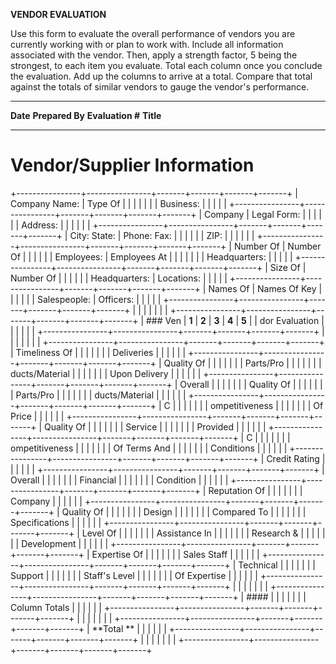 **VENDOR EVALUATION**

Use this form to evaluate the overall performance of vendors you are
currently working with or plan to work with. Include all information
associated with the vendor. Then, apply a strength factor, 5 being the
strongest, to each item you evaluate. Total each column once you
conclude the evaluation. Add up the columns to arrive at a total.
Compare that total against the totals of similar vendors to gauge the
vendor's performance.

  ------------------- -----------------
  **Date**            **Prepared By**
  **Evaluation \#**   **Title**
                      
  ------------------- -----------------

# Vendor/Supplier Information

+----------------+----------------+-------+-------+-------+-------+
| Company Name:  | Type Of        |       |       |       |       |
|                | Business:      |       |       |       |       |
+----------------+----------------+-------+-------+-------+-------+
| Company        | Legal Form:    |       |       |       |       |
| Address:       |                |       |       |       |       |
+----------------+----------------+-------+-------+-------+-------+
| City: State:   | Phone: Fax:    |       |       |       |       |
| ZIP:           |                |       |       |       |       |
+----------------+----------------+-------+-------+-------+-------+
| Number Of      | Number Of      |       |       |       |       |
| Employees:     | Employees At   |       |       |       |       |
|                | Headquarters:  |       |       |       |       |
+----------------+----------------+-------+-------+-------+-------+
| Size Of        | Number Of      |       |       |       |       |
| Headquarters:  | Locations:     |       |       |       |       |
+----------------+----------------+-------+-------+-------+-------+
| Names Of       | Names Of Key   |       |       |       |       |
| Salespeople:   | Officers:      |       |       |       |       |
+----------------+----------------+-------+-------+-------+-------+
|                |                |       |       |       |       |
+----------------+----------------+-------+-------+-------+-------+
| ### Ven        | **1**          | **2** | **3** | **4** | **5** |
| dor Evaluation |                |       |       |       |       |
+----------------+----------------+-------+-------+-------+-------+
|                |                |       |       |       |       |
+----------------+----------------+-------+-------+-------+-------+
| Timeliness Of  |                |       |       |       |       |
| Deliveries     |                |       |       |       |       |
+----------------+----------------+-------+-------+-------+-------+
| Quality Of     |                |       |       |       |       |
| Parts/Pro      |                |       |       |       |       |
| ducts/Material |                |       |       |       |       |
| Upon Delivery  |                |       |       |       |       |
+----------------+----------------+-------+-------+-------+-------+
| Overall        |                |       |       |       |       |
| Quality Of     |                |       |       |       |       |
| Parts/Pro      |                |       |       |       |       |
| ducts/Material |                |       |       |       |       |
+----------------+----------------+-------+-------+-------+-------+
| C              |                |       |       |       |       |
| ompetitiveness |                |       |       |       |       |
| Of Price       |                |       |       |       |       |
+----------------+----------------+-------+-------+-------+-------+
| Quality Of     |                |       |       |       |       |
| Service        |                |       |       |       |       |
| Provided       |                |       |       |       |       |
+----------------+----------------+-------+-------+-------+-------+
| C              |                |       |       |       |       |
| ompetitiveness |                |       |       |       |       |
| Of Terms And   |                |       |       |       |       |
| Conditions     |                |       |       |       |       |
+----------------+----------------+-------+-------+-------+-------+
| Credit Rating  |                |       |       |       |       |
+----------------+----------------+-------+-------+-------+-------+
| Overall        |                |       |       |       |       |
| Financial      |                |       |       |       |       |
| Condition      |                |       |       |       |       |
+----------------+----------------+-------+-------+-------+-------+
| Reputation Of  |                |       |       |       |       |
| Company        |                |       |       |       |       |
+----------------+----------------+-------+-------+-------+-------+
| Quality Of     |                |       |       |       |       |
| Design         |                |       |       |       |       |
| Compared To    |                |       |       |       |       |
| Specifications |                |       |       |       |       |
+----------------+----------------+-------+-------+-------+-------+
| Level Of       |                |       |       |       |       |
| Assistance In  |                |       |       |       |       |
| Research &     |                |       |       |       |       |
| Development    |                |       |       |       |       |
+----------------+----------------+-------+-------+-------+-------+
| Expertise Of   |                |       |       |       |       |
| Sales Staff    |                |       |       |       |       |
+----------------+----------------+-------+-------+-------+-------+
| Technical      |                |       |       |       |       |
| Support        |                |       |       |       |       |
| Staff\'s Level |                |       |       |       |       |
| Of Expertise   |                |       |       |       |       |
+----------------+----------------+-------+-------+-------+-------+
|                |                |       |       |       |       |
+----------------+----------------+-------+-------+-------+-------+
| ####           |                |       |       |       |       |
|  Column Totals |                |       |       |       |       |
+----------------+----------------+-------+-------+-------+-------+
|                |                |       |       |       |       |
+----------------+----------------+-------+-------+-------+-------+
| **Total **     |                |       |       |       |       |
+----------------+----------------+-------+-------+-------+-------+
|                |                |       |       |       |       |
+----------------+----------------+-------+-------+-------+-------+
